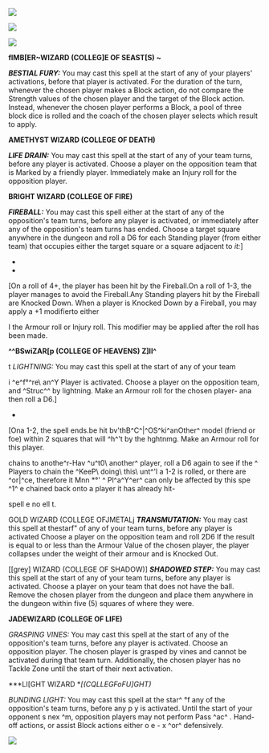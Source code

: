 
![](../media/dungeon_bowl/image117.jpg)

![](../media/dungeon_bowl/image118.jpg)

![](../media/dungeon_bowl/image119.jpg)

**flMB[ER\~WIZARD (COLLEG]E OF SEAST[S)
\~**

***BESTIAL FURY:*** You may cast this spell at the start of any of your
players' activations, before that player is activated. For the duration
of the turn, whenever the chosen player makes a Block action, do not
compare the Strength values of the chosen player and the target of the
Block action. Instead, whenever the chosen player performs a Block, a
pool of three block dice is rolled and the coach of the chosen player
selects which result to apply.

**AMETHYST WIZARD (COLLEGE OF
DEATH)**

***LIFE DRAIN:*** You may cast this spell at the start of any of your
team turns, before any player is activated. Choose a player on the
opposition team that is Marked by a friendly player. Immediately make an
Injury roll for the opposition player.

**BRIGHT WIZARD (COLLEGE OF
FIRE)**

***FIREBALL:*** You may cast this spell either at the start of any of
the opposition's team turns, before any player is activated, or
immediately after any of the opposition's team turns has ended. Choose a
target square anywhere in the dungeon and roll a D6 for each Standing
player (from either team) that occupies either the target square or a
square adjacent to *it:*]

-   
-   

[On a roll of 4+, the player has been hit by the Fireball.On a roll of
1-3, the player manages to avoid the Fireball.Any Standing players hit
by the Fireball are Knocked Down. When a player is Knocked Down by a
Fireball, you may apply a +1 modifierto
either

I the Armour roll or Injury roll. This modifier may be applied after
the roll has been made.

**\^\^BSwiZAR[p (COLLEGE OF HEAVENS)
Z]II\^**

t *LIGHTNING:* You may cast this spell at the start of any of your
team

i ^e^f°^re\ an^Y Player is activated. Choose a player on the
opposition team, and ^Struc^\^ by lightning. Make an Armour roll for
the chosen player- ana then roll a D6.]

-   

[Ona 1-2, the spell ends.be hit bv'thB^C^\|^OS^ki^anOther^ model
(friend or foe) within 2 squares that will ^h^'t by the hghtnmg. Make
an Armour roll for this player.

chains to anothe\^r-Hav \^u^t0\ another^ player, roll a D6 again to
see if the \^ Players to chain the ^KeeP\ doing\ this\ unt^'l a 1-2 is
rolled, or there are ^or\|^ce, therefore it Mnn \*°' \^ Pl^a^Y^er^
can only be affected by this spe ^1^ e chained back onto a player it
has already hit-

spell e no ell t.

GOLD WIZARD (COLLEGE OFJMETALj ***TRANSMUTATION:*** You may cast this
spell at thestarf\" of any of your team turns, before any player is
activated Choose a player on the opposition team and roll 2D6 If the
result is equal to or less than the Armour Value of the chosen player,
the player collapses under the weight of their armour and is Knocked
Out.

[[grey] WIZARD (COLLEGE OF SHADOW)] ***SHADOWED
STEP:*** You may cast this spell at the start of any of your team turns,
before any player is activated. Choose a player on your team that does
not have the ball. Remove the chosen player from the dungeon and place
them anywhere in the dungeon within five (5) squares of where they
were.

**JADEWIZARD (COLLEGE OF LIFE)**

*GRASPING VINES:* You may cast this spell at the start of any of the
opposition's team turns, before any player is activated. Choose an
opposition player. The chosen player is grasped by vines and cannot be
activated during that team turn. Additionally, the chosen player has no
Tackle Zone until the start of their next
activation.

***LI[GHT WIZARD
**[(CQLLEGFoFU]GHT)*

*BUNDING LIGHT:* You may cast this spell at the star\^ °f any of the
opposition's team turns, before any p y is activated. Until the start of
your opponent s nex \^m, opposition players may not perform Pass ^ac^ .
Hand-off actions, or assist Block actions either o e - x ^or^
defensively.

![](../media/dungeon_bowl/image120.jpg)

